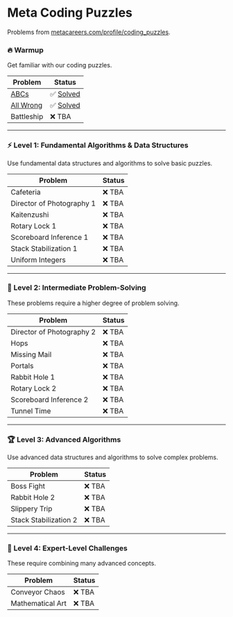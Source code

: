 # Meta Coding Puzzles
Problems from [metacareers.com/profile/coding_puzzles](https://www.metacareers.com/profile/coding_puzzles).

### 🔥 Warmup  
Get familiar with our coding puzzles.

| Problem                          | Status                          |
| -------------------------------- | ------------------------------- |
| [ABCs](warmup/abcs.md)           | ✅ [Solved](warmup/abcs.py)      |
| [All Wrong](warmup/all_wrong.md) | ✅ [Solved](warmup/all_wrong.py) |
| Battleship                       | ❌ TBA                           |

---

### ⚡ Level 1: Fundamental Algorithms & Data Structures  
Use fundamental data structures and algorithms to solve basic puzzles.

| Problem                   | Status |
| ------------------------- | ------ |
| Cafeteria                 | ❌ TBA  |
| Director of Photography 1 | ❌ TBA  |
| Kaitenzushi               | ❌ TBA  |
| Rotary Lock 1             | ❌ TBA  |
| Scoreboard Inference 1    | ❌ TBA  |
| Stack Stabilization 1     | ❌ TBA  |
| Uniform Integers          | ❌ TBA  |

---

### 🚀 Level 2: Intermediate Problem-Solving  
These problems require a higher degree of problem solving.

| Problem                   | Status |
| ------------------------- | ------ |
| Director of Photography 2 | ❌ TBA  |
| Hops                      | ❌ TBA  |
| Missing Mail              | ❌ TBA  |
| Portals                   | ❌ TBA  |
| Rabbit Hole 1             | ❌ TBA  |
| Rotary Lock 2             | ❌ TBA  |
| Scoreboard Inference 2    | ❌ TBA  |
| Tunnel Time               | ❌ TBA  |

---

### 🏆 Level 3: Advanced Algorithms  
Use advanced data structures and algorithms to solve complex problems.

| Problem               | Status |
| --------------------- | ------ |
| Boss Fight            | ❌ TBA  |
| Rabbit Hole 2         | ❌ TBA  |
| Slippery Trip         | ❌ TBA  |
| Stack Stabilization 2 | ❌ TBA  |

---

### 🔮 Level 4: Expert-Level Challenges  
These require combining many advanced concepts.

| Problem          | Status |
| ---------------- | ------ |
| Conveyor Chaos   | ❌ TBA  |
| Mathematical Art | ❌ TBA  |
